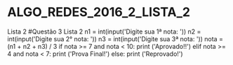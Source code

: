 # ALGO_REDES_2016_2_LISTA_2
Lista 2
#Questão 3 Lista 2
n1 = int(input('Digite sua 1ª nota: '))
n2 = int(input('Digite sua 2° nota: '))
n3 = int(input('Digite sua 3ª nota: '))
nota = (n1 + n2 + n3) / 3
if nota >= 7 and nota < 10:
    print ('Aprovado!!')
elif nota >= 4 and nota < 7:
    print ('Prova Final!')
else:
    print ('Reprovado!')

